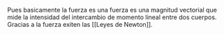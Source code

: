 Pues basicamente la fuerza es una fuerza es una magnitud vectorial que mide la intensidad del intercambio de momento lineal entre dos cuerpos. Gracias a la fuerza exiten las [[Leyes de Newton]].
